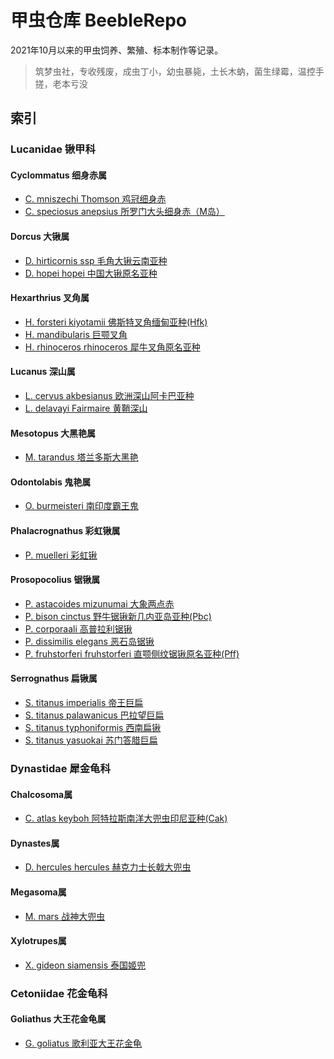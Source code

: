 # 甲虫仓库 BeebleRepo

2021年10月以来的甲虫饲养、繁殖、标本制作等记录。

> 筑梦虫社，专收残废，成虫丁小，幼虫暴毙，土长木蚋，菌生绿霉，温控手搓，老本亏没

## 索引

### Lucanidae 锹甲科

#### Cyclommatus 细身赤属

+ [C. mniszechi Thomson 鸡冠细身赤](./Lucanidae%E9%94%B9%E7%94%B2%E7%A7%91/Cyclommatus%E7%BB%86%E8%BA%AB%E8%B5%A4%E5%B1%9E/C.mniszechi.Thomson%E9%B8%A1%E5%86%A0%E7%BB%86%E8%BA%AB%E8%B5%A4)
+ [C. speciosus anepsius 所罗门大头细身赤（M岛）](./Lucanidae%E9%94%B9%E7%94%B2%E7%A7%91/Cyclommatus%E7%BB%86%E8%BA%AB%E8%B5%A4%E5%B1%9E/C.speciosus%E6%89%80%E7%BD%97%E9%97%A8%E5%A4%A7%E5%A4%B4%E7%BB%86%E8%BA%AB%E8%B5%A4/C.s.anepsius)

#### Dorcus 大锹属

+ [D. hirticornis ssp 毛角大锹云南亚种](./Lucanidae%E9%94%B9%E7%94%B2%E7%A7%91/Dorcus%E5%A4%A7%E9%94%B9%E5%B1%9E/D.hirticornis%E6%AF%9B%E8%A7%92%E5%A4%A7%E9%94%B9/D.h.ssp%E6%AF%9B%E8%A7%92%E5%A4%A7%E9%94%B9%E4%BA%91%E5%8D%97%E4%BA%9A%E7%A7%8D)
+ [D. hopei hopei 中国大锹原名亚种](./Lucanidae%E9%94%B9%E7%94%B2%E7%A7%91/Dorcus%E5%A4%A7%E9%94%B9%E5%B1%9E/D.%20hopei%E4%B8%AD%E5%9B%BD%E5%A4%A7%E9%94%B9/D.h.hopei%E4%B8%AD%E5%9B%BD%E5%A4%A7%E9%94%B9%E5%8E%9F%E5%90%8D%E4%BA%9A%E7%A7%8D)

#### Hexarthrius 叉角属

+ [H. forsteri kiyotamii 佛斯特叉角缅甸亚种(Hfk)](./Lucanidae%E9%94%B9%E7%94%B2%E7%A7%91/Hexarthrius%E5%8F%89%E8%A7%92%E5%B1%9E/H.forsteri%E4%BD%9B%E6%96%AF%E7%89%B9%E5%8F%89%E8%A7%92/H.f.kiyotamii%E7%BC%85%E7%94%B8%E4%BA%9A%E7%A7%8D)
+ [H. mandibularis 巨颚叉角](./Lucanidae%E9%94%B9%E7%94%B2%E7%A7%91/Hexarthrius%E5%8F%89%E8%A7%92%E5%B1%9E/H.mandibularis%E5%B7%A8%E9%A2%9A%E5%8F%89%E8%A7%92)
+ [H. rhinoceros rhinoceros 犀牛叉角原名亚种](./Lucanidae%E9%94%B9%E7%94%B2%E7%A7%91/Hexarthrius%E5%8F%89%E8%A7%92%E5%B1%9E/H.rhinoceros%E7%8A%80%E7%89%9B%E5%8F%89%E8%A7%92/H.r.rhinoceros)

#### Lucanus 深山属

+ [L. cervus akbesianus 欧洲深山阿卡巴亚种](./Lucanidae%E9%94%B9%E7%94%B2%E7%A7%91/Lucanus%E6%B7%B1%E5%B1%B1%E5%B1%9E/L.cervus%E6%AC%A7%E6%B4%B2%E6%B7%B1%E5%B1%B1%E9%94%B9/L.c.akbesianus%E9%98%BF%E5%8D%A1%E5%B7%B4%E6%B7%B1%E5%B1%B1%E9%94%B9)
+ [L. delavayi Fairmaire 黄鞘深山](./Lucanidae%E9%94%B9%E7%94%B2%E7%A7%91/Lucanus%E6%B7%B1%E5%B1%B1%E5%B1%9E/L.delavayi.Fairmaire%E9%BB%84%E9%9E%98%E6%B7%B1%E5%B1%B1%E9%94%B9/%E9%BB%84%E9%9E%98%E6%B7%B1%E5%B1%B1%E5%B0%8F%E7%BB%93.md)

#### Mesotopus 大黑艳属

+ [M. tarandus 塔兰多斯大黑艳](./Lucanidae%E9%94%B9%E7%94%B2%E7%A7%91/Mesotopus%E5%A4%A7%E9%BB%91%E8%89%B3%E5%B1%9E/M.tarandus%E5%A1%94%E5%85%B0%E5%A4%9A%E6%96%AF%E5%A4%A7%E9%BB%91%E8%89%B3)

#### Odontolabis 鬼艳属

+ [O. burmeisteri 南印度霸王鬼](./Lucanidae%E9%94%B9%E7%94%B2%E7%A7%91/Odontolabis%E9%AC%BC%E8%89%B3%E5%B1%9E/O.burmeisteri%E5%8D%97%E5%8D%B0%E5%BA%A6%E9%9C%B8%E7%8E%8B%E9%AC%BC)

#### Phalacrognathus 彩虹锹属

+ [P. muelleri 彩虹锹](./Lucanidae%E9%94%B9%E7%94%B2%E7%A7%91/Phalacrognathus%E5%BD%A9%E8%99%B9%E9%94%B9%E5%B1%9E/P.muelleri%E5%BD%A9%E8%99%B9%E9%94%B9)

#### Prosopocolius 锯锹属

+ [P. astacoides mizunumai 大象两点赤](./Lucanidae%E9%94%B9%E7%94%B2%E7%A7%91/Prosopocolius%E9%94%AF%E9%94%B9%E5%B1%9E/P.astacoides%E4%B8%A4%E7%82%B9%E8%B5%A4%E9%94%AF%E9%94%B9/P.a.mizunumai%E5%A4%A7%E8%B1%A1%E4%B8%A4%E7%82%B9%E8%B5%A4/%E5%A4%A7%E8%B1%A1%E4%B8%A4%E7%82%B9%E8%B5%A4%E9%A5%B2%E8%82%B2%E5%B0%8F%E8%AE%B0.md)
+ [P. bison cinctus 野牛锯锹新几内亚岛亚种(Pbc)](./Lucanidae%E9%94%B9%E7%94%B2%E7%A7%91/Prosopocolius%E9%94%AF%E9%94%B9%E5%B1%9E/P.bison%E9%87%8E%E7%89%9B%E9%94%AF%E9%94%B9/P.b.cinctus%E6%96%B0%E5%87%A0%E5%86%85%E4%BA%9A%E5%B2%9B%E4%BA%9A%E7%A7%8D)
+ [P. corporaali 高普拉利锯锹](./Lucanidae%E9%94%B9%E7%94%B2%E7%A7%91/Prosopocolius%E9%94%AF%E9%94%B9%E5%B1%9E/P.corporaali%E9%AB%98%E6%99%AE%E6%8B%89%E5%88%A9%E9%94%AF%E9%94%B9)
+ [P. dissimilis elegans 恶石岛锯锹](./Lucanidae%E9%94%B9%E7%94%B2%E7%A7%91/Prosopocolius%E9%94%AF%E9%94%B9%E5%B1%9E/P.dissimilis%E5%A5%84%E7%BE%8E%E9%94%AF%E9%94%B9/P.d.elegans%E6%81%B6%E7%9F%B3%E5%B2%9B%E9%94%AF%E9%94%B9)
+ [P. fruhstorferi fruhstorferi 直颚侧纹锯锹原名亚种(Pff)](./Lucanidae%E9%94%B9%E7%94%B2%E7%A7%91/Prosopocolius%E9%94%AF%E9%94%B9%E5%B1%9E/P.fruhstorferi%E7%9B%B4%E9%A2%9A%E4%BE%A7%E7%BA%B9%E9%94%AF%E9%94%B9/P.f.fruhstorferi/pff%E9%A5%B2%E8%82%B2%E5%B0%8F%E8%AE%B0.md)

#### Serrognathus 扁锹属

+ [S. titanus imperialis 帝王巨扁](./Lucanidae%E9%94%B9%E7%94%B2%E7%A7%91/Serrognathus%E6%89%81%E9%94%B9%E5%B1%9E/S.titanus%E6%B3%B0%E5%9D%A6%E6%89%81/S.t.imperialis%E5%B8%9D%E7%8E%8B%E5%B7%A8%E6%89%81/)
+ [S. titanus palawanicus 巴拉望巨扁](./Lucanidae%E9%94%B9%E7%94%B2%E7%A7%91/Serrognathus%E6%89%81%E9%94%B9%E5%B1%9E/S.titanus%E6%B3%B0%E5%9D%A6%E6%89%81/S.t.palawanicus%E5%B7%B4%E6%8B%89%E6%9C%9B%E5%B7%A8%E6%89%81/)
+ [S. titanus typhoniformis 西南扁锹](./Lucanidae%E9%94%B9%E7%94%B2%E7%A7%91/Serrognathus%E6%89%81%E9%94%B9%E5%B1%9E/S.titanus%E6%B3%B0%E5%9D%A6%E6%89%81/S.t.typhoniformis%E8%A5%BF%E5%8D%97%E6%89%81%E9%94%B9/)
+ [S. titanus yasuokai 苏门答腊巨扁](./Lucanidae%E9%94%B9%E7%94%B2%E7%A7%91/Serrognathus%E6%89%81%E9%94%B9%E5%B1%9E/S.titanus%E6%B3%B0%E5%9D%A6%E6%89%81/S.t.yasuokai%E8%8B%8F%E9%97%A8%E7%AD%94%E8%85%8A%E5%B7%A8%E6%89%81/)

### Dynastidae 犀金龟科

#### Chalcosoma属

+ [C. atlas keyboh 阿特拉斯南洋大兜虫印尼亚种(Cak)](./Dynastidae%E7%8A%80%E9%87%91%E9%BE%9F%E7%A7%91/Chalcosoma%E5%B1%9E/C.atlas%E9%98%BF%E7%89%B9%E6%8B%89%E6%96%AF%E5%8D%97%E6%B4%8B%E5%A4%A7%E5%85%9C%E8%99%AB/C.a.keyboh%E9%98%BF%E7%89%B9%E6%8B%89%E6%96%AF%E5%8D%97%E6%B4%8B%E5%A4%A7%E5%85%9C%E8%99%AB%E5%8D%B0%E5%B0%BC%E4%BA%9A%E7%A7%8D(Cak)/)

#### Dynastes属

+ [D. hercules hercules 赫克力士长戟大兜虫](./Dynastidae%E7%8A%80%E9%87%91%E9%BE%9F%E7%A7%91/Dynastes%E5%B1%9E/D.hercules%E9%95%BF%E6%88%9F%E5%A4%A7%E5%85%9C%E8%99%AB/D.h.hercules%E8%B5%AB%E5%85%8B%E5%8A%9B%E5%A3%AB%E9%95%BF%E6%88%9F%E5%A4%A7%E5%85%9C%E8%99%AB/%E8%B5%AB%E5%85%8B%E5%8A%9B%E5%A3%AB%E9%95%BF%E6%88%9F%E5%A4%A7%E5%85%9C%E8%99%AB%E9%A5%B2%E8%82%B2%E8%AE%B0%E5%BD%95.md)

#### Megasoma属

+ [M. mars 战神大兜虫](./Dynastidae%E7%8A%80%E9%87%91%E9%BE%9F%E7%A7%91/Megasoma%E5%B1%9E/M.mars%E6%88%98%E7%A5%9E%E5%A4%A7%E5%85%9C%E8%99%AB/%E6%88%98%E7%A5%9E%E5%A4%A7%E5%85%9C%E8%99%AB%E9%A5%B2%E8%82%B2%E8%AE%B0%E5%BD%95.md)

#### Xylotrupes属

+ [X. gideon siamensis 泰国姬兜](./Dynastidae%E7%8A%80%E9%87%91%E9%BE%9F%E7%A7%91/Xylotrupes%E5%B1%9E/X.gideon%E5%A7%AC%E5%85%9C/X.g.siamensis%E6%B3%B0%E5%9B%BD%E5%A7%AC%E5%85%9C)

### Cetoniidae 花金龟科

#### Goliathus 大王花金龟属

+ [G. goliatus 歌利亚大王花金龟](./Cetoniidae%E8%8A%B1%E9%87%91%E9%BE%9F%E7%A7%91/Goliathus%E5%A4%A7%E7%8E%8B%E8%8A%B1%E9%87%91%E9%BE%9F%E5%B1%9E/G.goliatus%E6%AD%8C%E5%88%A9%E4%BA%9A%E5%A4%A7%E7%8E%8B%E8%8A%B1%E9%87%91%E9%BE%9F/%E6%AD%8C%E5%88%A9%E4%BA%9A%E5%A4%A7%E7%8E%8B%E8%8A%B1%E9%87%91%E9%BE%9F%E9%A5%B2%E8%82%B2%E8%AE%B0%E5%BD%95.md)